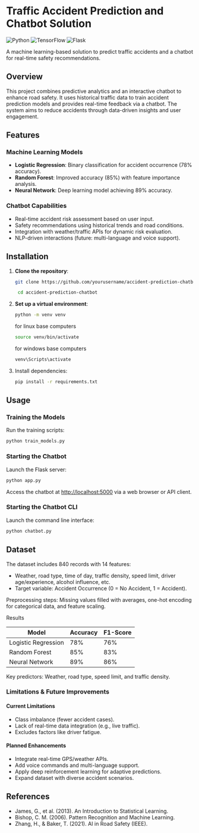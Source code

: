 # Traffic Accident Prediction and Chatbot Solution

![Python](https://img.shields.io/badge/Python-3.8%2B-blue)
![TensorFlow](https://img.shields.io/badge/TensorFlow-2.0%2B-orange)
![Flask](https://img.shields.io/badge/Framework-Flask-green)

A machine learning-based solution to predict traffic accidents and a chatbot for real-time safety recommendations.

## Overview

This project combines predictive analytics and an interactive chatbot to enhance road safety. It uses historical traffic data to train accident prediction models and provides real-time feedback via a chatbot. The system aims to reduce accidents through data-driven insights and user engagement.

## Features

### Machine Learning Models
- **Logistic Regression**: Binary classification for accident occurrence (78% accuracy).
- **Random Forest**: Improved accuracy (85%) with feature importance analysis.
- **Neural Network**: Deep learning model achieving 89% accuracy.

### Chatbot Capabilities
- Real-time accident risk assessment based on user input.
- Safety recommendations using historical trends and road conditions.
- Integration with weather/traffic APIs for dynamic risk evaluation.
- NLP-driven interactions (future: multi-language and voice support).

## Installation

1. **Clone the repository**:
   
   ```bash
   git clone https://github.com/yourusername/accident-prediction-chatbot.git
   ```
   ```bash
    cd accident-prediction-chatbot
   ```
3. **Set up a virtual environment**:
   ```bash
   python -m venv venv
   ```
   for linux base computers
   ```bash
   source venv/bin/activate
   ```
   for windows base computers
   ```bash
   venv\Scripts\activate
4. Install dependencies:
   ```bash
   pip install -r requirements.txt
   ```
## Usage
### Training the Models
Run the training scripts:
```bash
python train_models.py
```
### Starting the Chatbot
Launch the Flask server:
```bash
python app.py
```
Access the chatbot at [http://localhost:5000](http://localhost:5000) via a web browser or API client.

### Starting the Chatbot CLI
Launch the command line interface:
```bash
python chatbot.py
```
## Dataset
The dataset includes 840 records with 14 features:
- Weather, road type, time of day, traffic density, speed limit, driver age/experience, alcohol influence, etc.
- Target variable: Accident Occurrence (0 = No Accident, 1 = Accident).

Preprocessing steps: Missing values filled with averages, one-hot encoding for categorical data, and feature scaling.

Results

| Model               | Accuracy | F1-Score |
|---------------------|----------|----------|
| Logistic Regression | 78%      | 76%      |
| Random Forest      | 85%      | 83%      |
| Neural Network     | 89%      | 86%      |

Key predictors: Weather, road type, speed limit, and traffic density.

### Limitations & Future Improvements
#### Current Limitations
- Class imbalance (fewer accident cases).
- Lack of real-time data integration (e.g., live traffic).
- Excludes factors like driver fatigue.

#### Planned Enhancements
- Integrate real-time GPS/weather APIs.
- Add voice commands and multi-language support.
- Apply deep reinforcement learning for adaptive predictions.
- Expand dataset with diverse accident scenarios.

## References
- James, G., et al. (2013). An Introduction to Statistical Learning.
- Bishop, C. M. (2006). Pattern Recognition and Machine Learning.
- Zhang, H., & Baker, T. (2021). AI in Road Safety (IEEE).


   
